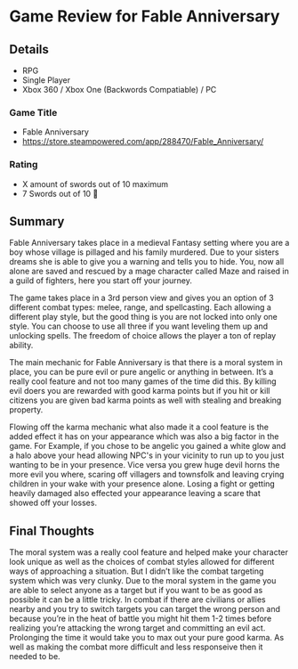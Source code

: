 # Game Review for Fable Anniversary

## Details
- RPG
- Single Player
- Xbox 360 / Xbox One (Backwords Compatiable) / PC

### Game Title

- Fable Anniversary
- https://store.steampowered.com/app/288470/Fable_Anniversary/

### Rating

- X amount of swords out of 10 maximum
- 7 Swords out of 10 :hocho:

## Summary

Fable Anniversary takes place in a medieval Fantasy setting where you are a boy whose village is pillaged and his family murdered. Due to your sisters dreams she is able to give you a warning and tells you to hide. You, now all alone are saved and rescued by a mage character called Maze and raised in a guild of fighters, here you start off your journey. 

The game takes place in a 3rd person view and gives you an option of 3 different combat types: melee, range, and spellcasting. Each allowing a different play style, but the good thing is you are not locked into only one style. You can choose to use all three if you want leveling them up and unlocking spells. The freedom of choice allows the player a ton of replay ability.

The main mechanic for Fable Anniversary is that there is a moral system in place, you can be pure evil or pure angelic or anything in between. It’s a really cool feature and not too many games of the time did this. By killing evil doers you are rewarded with good karma points but if you hit or kill citizens you are given bad karma points as well with stealing and breaking property.

Flowing off the karma mechanic what also made it a cool feature is the added effect it has on your appearance which was also a big factor in the game.  For Example, if you chose to be angelic you gained a white glow and a halo above your head allowing NPC's in your vicinity to run up to you just wanting to be in your presence. Vice versa you grew huge devil horns the more evil you where, scaring off villagers and townsfolk and leaving crying children in your wake with your presence alone. Losing a fight or getting heavily damaged also effected your appearance leaving a scare that showed off your losses.

## Final Thoughts

The moral system was a really cool feature and helped make your character look unique as well as the choices of combat styles allowed for different ways of approaching a situation. But I didn’t like the combat targeting system which was very clunky. Due to the moral system in the game you are able to select anyone as a target but if you want to be as good as possible it can be a little tricky. In combat if there are civilians or allies nearby and you try to switch targets you can target the wrong person and because you’re in the heat of battle you might hit them 1-2 times before realizing you’re attacking the wrong target and committing an evil act. Prolonging the time it would take you to max out your pure good karma. As well as making the combat more difficult and less responseive then it needed to be.
